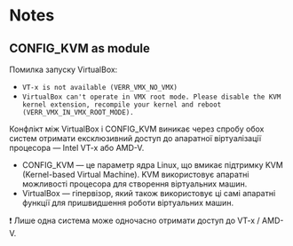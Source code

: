 # Notes

## CONFIG_KVM as module

Помилка запуску VirtualBox:
- `VT-x is not available (VERR_VMX_NO_VMX)`
- `VirtualBox can't operate in VMX root mode. Please disable the KVM kernel extension, recompile your kernel and reboot (VERR_VMX_IN_VMX_ROOT_MODE).`

Конфлікт між VirtualBox і CONFIG_KVM виникає через спробу обох систем отримати ексклюзивний доступ до апаратної віртуалізації процесора — Intel VT-x або AMD-V.

- CONFIG_KVM — це параметр ядра Linux, що вмикає підтримку KVM (Kernel-based Virtual Machine).
KVM використовує апаратні можливості процесора для створення віртуальних машин.
- VirtualBox — гіпервізор, який також використовує ці самі апаратні функції для пришвидшення роботи віртуальних машин.

❗️ Лише одна система може одночасно отримати доступ до VT-x / AMD-V.
